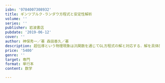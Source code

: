 ```yaml
---
isbn: '9784007308932'
title: ギンツブルク-ランダウ方程式と安定性解析
volume: ''
series: ''
publisher: 岩波書店
pubdate: '2019-06-12'
cover: ''
author: 神保秀一／著 森田善久／著
description: 超伝導という物理現象は汎関数を通じてGL方程式の解と対応する．解を具体的に構成し，そのふるまいを調べる．
price: '5400'
genre: ''
target: 専門
format: 単行本
content: 数学

---
```

